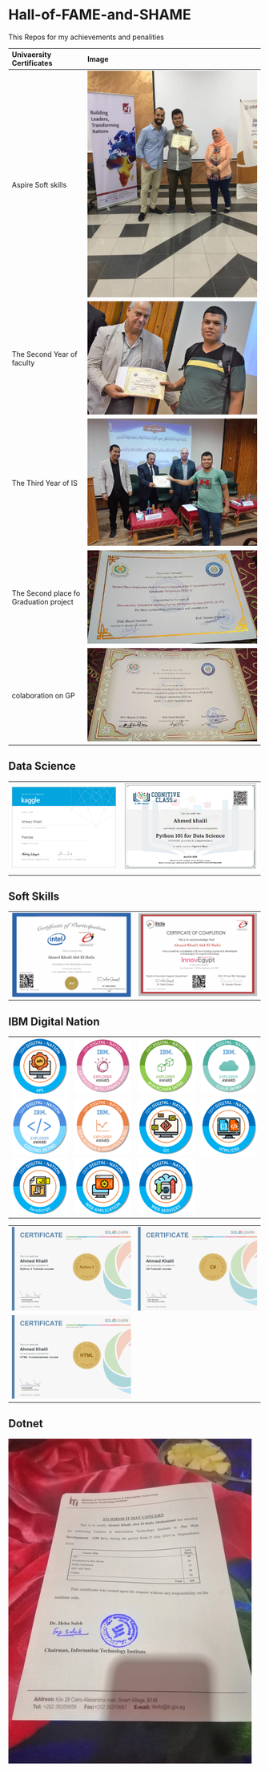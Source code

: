 # Hall-of-FAME-and-SHAME
This Repos for my achievements and penalities 
 
|Univaersity Certificates| Image|
|:-|:-|
|Aspire Soft skills|![](Cert/67966138_840440019689735_7009140542625808384_n.jpg)|
|The Second Year of faculty |![](Cert/DSC_0192.JPG)|
|The Third Year of IS|![](Cert/3rd.jpg)|
|The Second place fo Graduation project |![](Cert/GPs.jpeg)|
|colaboration on GP |![](Cert/GP.jpeg)|


## Data Science 
|||
|:-|:-|
|![](Cert/PandasKaggle.png)|![](Cert/PyforDS.PNG)|

## Soft Skills
|||
|:-|:-|
|![](Cert/intel.PNG)|![](Cert\ted.PNG)|

## IBM Digital Nation
|      |   |   |   |
|:----:|:-------:|:----------:|:---------:|
| ![](Cert/api.png)	| ![](Cert/artificial-intelligence-intro.png)| ![](Cert/blockchain-intro.png)|![](Cert/cloud-intro.png)|	
| ![](Cert/coding-intro.png)| ![](Cert/data-science-analytics-intro.png)|	![](Cert/git.png)|![](Cert/html-css.png	)|
| ![](Cert/javascript.png)|![](Cert/web-development.png)	|![](Cert/web-services.png)||

|||
|:-:|:-:|
|![](Cert/cert-1073-13362098.jpg)|![](Cert/3.JPG)|
|![](Cert/cert-1014-13362098.jpg)||

## Dotnet
![](Cert/ITI.jpg)

